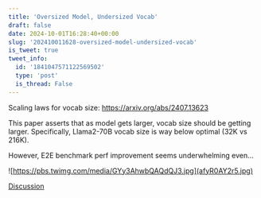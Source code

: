 ```yaml
---
title: 'Oversized Model, Undersized Vocab'
draft: false
date: 2024-10-01T16:28:40+00:00
slug: '202410011628-oversized-model-undersized-vocab'
is_tweet: true
tweet_info:
  id: '1841047571122569502'
  type: 'post'
  is_thread: False
---
```




Scaling laws for vocab size: <https://arxiv.org/abs/2407.13623>

This paper asserts that as model gets larger, vocab size should be getting larger. Specifically, Llama2-70B vocab size is way below optimal (32K vs 216K).

However, E2E benchmark perf improvement seems underwhelming even… 

![https://pbs.twimg.com/media/GYy3AhwbQAQdQJ3.jpg](afyR0AY2r5.jpg)

[Discussion](https://x.com/sytelus/status/1841047571122569502)
